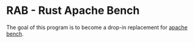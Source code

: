 # RAB - Rust Apache Bench

The goal of this program is to become a drop-in replacement for [apache bench](https://en.wikipedia.org/wiki/ApacheBench).
